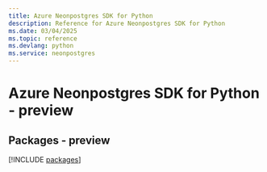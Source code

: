 ```yaml
---
title: Azure Neonpostgres SDK for Python
description: Reference for Azure Neonpostgres SDK for Python
ms.date: 03/04/2025
ms.topic: reference
ms.devlang: python
ms.service: neonpostgres
---
```

# Azure Neonpostgres SDK for Python - preview
## Packages - preview
[!INCLUDE [packages](neonpostgres-index.md)]